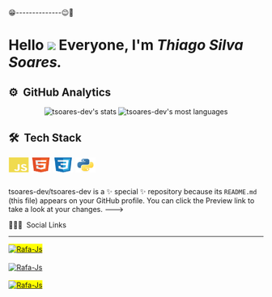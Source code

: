 😁--------------😉💫

<h1 align="left">Hello <img src="https://raw.githubusercontent.com/kaueMarques/kaueMarques/master/hi.gif" width="30px"> Everyone, I'm <em>Thiago Silva Soares.</em> </h1>


## ⚙️ &nbsp;GitHub Analytics

<div align="center">
 <img width="430em" src="https://github-readme-stats.vercel.app/api?username=tsoares-dev&show_icons=true&theme=vision-friendly-dark" alt="tsoares-dev's stats"/>
 <img width="390em" src="https://github-readme-stats.vercel.app/api/top-langs/?username=tsoares-dev&layout=compact&theme=vision-friendly-dark" alt="tsoares-dev's     most languages"/>
</div>


## 🛠 &nbsp;Tech Stack  
 <div>
  <img align="center" alt="Rafa-Js" height="30" width="40" src="https://raw.githubusercontent.com/devicons/devicon/master/icons/javascript/javascript-plain.svg">
  <img align="center" alt="Rafa-HTML" height="30" width="40" src="https://raw.githubusercontent.com/devicons/devicon/master/icons/html5/html5-original.svg">
  <img align="center" alt="Rafa-CSS" height="30" width="40" src="https://raw.githubusercontent.com/devicons/devicon/master/icons/css3/css3-original.svg">
  <img align="center" alt="Rafa-Python" height="30" width="40" src="https://raw.githubusercontent.com/devicons/devicon/master/icons/python/python-original.svg">
 </div>   


  ##
tsoares-dev/tsoares-dev is a ✨ special ✨ repository because its `README.md` (this file) appears on your GitHub profile.
You can click the Preview link to take a look at your changes.
--->


<!--
**tsoares-dev/tsoares-dev** is a ✨ _special_ ✨ repository because its `README.md` (this file) appears on your GitHub profile.

Here are some ideas to get you started:

- 🔭 I’m currently working on ...
- 🌱 I’m currently learning ...
- 👯 I’m looking to collaborate on ...
- 🤔 I’m looking for help with ...
- 💬 Ask me about ...
- 📫 How to reach me: ...
- 😄 Pronouns: ...
- ⚡ Fun fact: ...
-->

🙍🏼‍♂ &nbsp;Social Links
<div>
 <hr>
   <align="left" style="background:yellow">
   <a href="https://www.linkedin.com/in/thiago-ssoares/" target="_blank">
   <img align="center" alt="Rafa-Js" height="30" width="40" src="https://icons.iconarchive.com/icons/limav/flat-gradient-social/512/Linkedin-icon.png?style=for-the-badge&logo=linkedin&logoColor=white" alt="linkedin"/>
   </a>
</div>
<br>
<div>
   <a href="https://www.facebook.com/ts.thiagosoares1/" target="_blank">
   <img align="center" alt="Rafa-Js" height="30" width="40" src="https://icons.iconarchive.com/icons/yootheme/social-bookmark/512/social-facebook-box-blue-icon.png?style=for-the-badge&logo=linkedin&logoColor=white" alt="linkedin"/>
   </a>
</div>
<br>
<div>
   <align="left" style="background:yellow">
   <a href="https://www.instagram.com/ts.thiagosoares013/" target="_blank">
   <img align="center" alt="Rafa-Js" height="30" width="40" src="https://icons.iconarchive.com/icons/designbolts/free-instagram/256/Active-Instagram-3-icon.png?style=for-the-badge&logo=linkedin&logoColor=white" alt="linkedin"/>
   </a>
</div>

